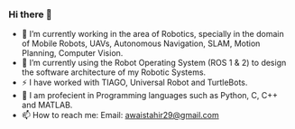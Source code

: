 ### Hi there 👋

<!--
**awaistahir29/awaistahir29** is a ✨ _special_ ✨ repository because its `README.md` (this file) appears on your GitHub profile.

Here are some ideas to get you started:

- 🔭 I’m currently working on ...
- 🌱 I’m currently learning ...
- 👯 I’m looking to collaborate on ...
- 🤔 I’m looking for help with ...
- 💬 Ask me about ...
- 📫 How to reach me: ...
- 😄 Pronouns: ...
- ⚡ Fun fact: ...
-->
- 🔭 I’m currently working in the area of Robotics, specially in the domain of Mobile Robots, UAVs, Autonomous Navigation, SLAM, Motion Planning, Computer Vision.
- 🌱 I’m currently using the Robot Operating System (ROS 1 & 2) to design the software architecture of my Robotic Systems.
- ⚡ I have worked with TIAGO, Universal Robot and TurtleBots.
- 🐍 I am profecient in Programming languages such as Python, C, C++ and MATLAB.
- 📫 How to reach me: Email: awaistahir29@gmail.com





